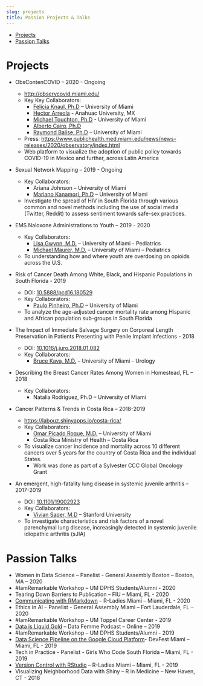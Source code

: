 ```yaml
---
slug: projects
title: Passion Projects & Talks
---
```

- [Projects](#projects)
- [Passion Talks](#passion-talks)

# Projects

- ObsContenCOVID – 2020 - Ongoing
  - http://observcovid.miami.edu/
  - Key Key Collaborators:
    - [Felicia Knaul, Ph.D](https://people.miami.edu/profile/fknaul@miami.edu) – University of Miami
    - [Hector Arreola](http://tomateloapecho.org.mx/Cvs/Hector_Arreola.php) - Anahuac University, MX
    - [Michael Touchton, Ph.D](https://people.miami.edu/profile/mxt725@miami.edu) - University of Miami
    - [Alberto Cairo, Ph.D](http://albertocairo.com/)
    - [Raymond Balise, Ph.D](https://people.miami.edu/profile/rrb28@miami.edu) – University of Miami
  - Press: https://www.publichealth.med.miami.edu/news/news-releases/2020/observatory/index.html
  - Web platform to visualize the adoption of public policy towards COVID-19 in Mexico and further, across Latin America

- Sexual Network Mapping – 2019 - Ongoing
  - Key Collaborators:
    - Ariana Johnson – University of Miami
    - [Mariano Kanamori, Ph.D](https://people.miami.edu/profile/mkanamori@med.miami.edu) – University of Miami
  - Investigate the spread of HIV in South Florida through various common and novel methods including the use of social media (Twitter, Reddit) to assess sentiment towards safe-sex practices.

- EMS Naloxone Administrations to Youth – 2019 - 2020
  - Key Collaborators:
    - [Lisa Gwynn, M.D.](https://people.miami.edu/profile/lgwynn@miami.edu) – University of Miami - Pediatrics
    - [Michael Maurer, M.D.](https://people.miami.edu/profile/mxm2674@miami.edu) – University of Miami – Pediatrics
  - To understanding how and where youth are overdosing on opioids across the U.S.

- Risk of Cancer Death Among White, Black, and Hispanic Populations in South Florida - 2019
  - DOI: [10.5888/pcd16.180529](https://www.cdc.gov/pcd/issues/2019/18_0529.htm)
  - Key Collaborators:
    - [Paulo Pinheiro, Ph.D](https://people.miami.edu/profile/pxp464@miami.edu) – University of Miami
  - To analyze the age-adjusted cancer mortality rate among Hispanic and African population sub-groups in South Florida

- The Impact of Immediate Salvage Surgery on Corporeal Length Preservation in Patients Presenting with Penile Implant Infections - 2018
  - DOI: [10.1016/j.juro.2018.01.082](https://www.auajournals.org/doi/10.1016/j.juro.2018.01.082)
  - Key Collaborators:
    - [Bruce Kava, M.D.](https://people.miami.edu/profile/bkava@miami.edu) – University of Miami - Urology

- Describing the Breast Cancer Rates Among Women in Homestead, FL – 2018
  - Key Collaborators:
    - Natalia Rodriguez, Ph.D – University of Miami

- Cancer Patterns & Trends in Costa Rica – 2018-2019
  - https://labouz.shinyapps.io/costa-rica/
  - Key Collaborators:
    - [Omar Picado Roque, M.D.](https://www.researchgate.net/profile/Omar_Picado_Roque) – University of Miami
    - Costa Rica Ministry of Health – Costa Rica
  - To visualize cancer incidence and mortality across 10 different cancers over 5 years for the country of Costa Rica and the individual States.
    - Work was done as part of a Sylvester CCC Global Oncology Grant

- An emergent, high-fatality lung disease in systemic juvenile arthritis – 2017-2019
  - DOI: [10.1101/19002923](https://www.medrxiv.org/content/10.1101/19002923v1)
  - Key Collaborators:
    - [Vivian Saper, M.D](https://profiles.stanford.edu/vivian-saper) – Stanford University
  - To investigate characteristics and risk factors of a novel parenchymal lung disease, increasingly detected in systemic juvenile idiopathic arthritis (sJIA)

# Passion Talks

- Women in Data Science – Panelist - General Assembly Boston – Boston, MA – 2020
- #IamRemarkable Workshop – UM DPHS Students/Alumni - 2020
- Tearing Down Barriers to Publication – FIU – Miami, FL - 2020
- [Communicating with RMarkdown](https://github.com/labouz/introRmd) – R-Ladies Miami – Miami, FL - 2020
- Ethics in AI – Panelist - General Assembly Miami – Fort Lauderdale, FL – 2020
- #IamRemarkable Workshop – UM Toppel Career Center - 2019
- [Data is Liquid Gold](https://www.dikayodata.com/datafemme/data-is-liquid-gold) – Data Femme Podcast – Online – 2019
- #IamRemarkable Workshop – UM DPHS Students/Alumni - 2019
- [Data Science Pipeline on the Google Cloud Platform](https://drive.google.com/file/d/12tEKjk2QcSoJykeMddfRp-DTHMUt5qgf/view)- DevFest Miami – Miami, FL - 2019
- Tech in Practice - Panelist - Girls Who Code South Florida – Miami, FL - 2019
- [Version Control with RStudio](https://github.com/rladiesmiami/meetups/tree/master/vCtrl_wrkFlw_LB_20190316) – R-Ladies Miami – Miami, FL - 2019
- Visualizing Neighborhood Data with Shiny – R in Medicine – New Haven, CT - 2018
